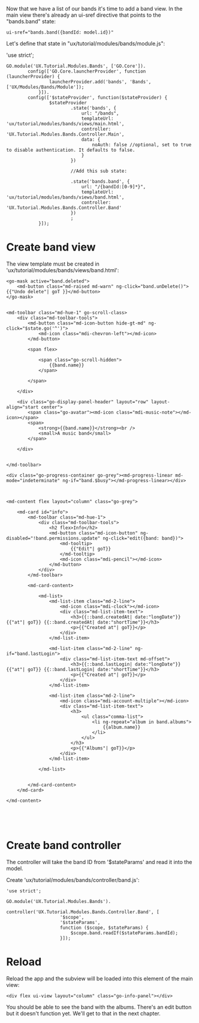 Now that we have a list of our bands it's time to add a band view. In the main 
view there's already an ui-sref directive that points to the "bands.band" state:

``````````````````````````````````````````
ui-sref="bands.band({bandId: model.id})"
``````````````````````````````````````````

Let's define that state in "ux/tutorial/modules/bands/module.js":

'use strict';

````````````````````````````````````````````````````````````````````````````````
GO.module('UX.Tutorial.Modules.Bands', ['GO.Core']).		
		config(['GO.Core.launcherProvider', function (launcherProvider) {								
				launcherProvider.add('bands', 'Bands', ['UX/Modules/Bands/Module']);
			}]).
		config(['$stateProvider', function($stateProvider) {
				$stateProvider
						.state('bands', {
							url: "/bands",
							templateUrl: 'ux/tutorial/modules/bands/views/main.html',
							controller: 'UX.Tutorial.Modules.Bands.Controller.Main',
							data: {
								noAuth: false //optional, set to true to disable authentication. It defaults to false.
							}
						})

						//Add this sub state:

						.state('bands.band', {
							url: "/{bandId:[0-9]*}",
							templateUrl: 'ux/tutorial/modules/bands/views/band.html',
							controller: 'UX.Tutorial.Modules.Bands.Controller.Band'
						})
						;
			}]);
````````````````````````````````````````````````````````````````````````````````


# Create band view

The view template must be created in 'ux/tutorial/modules/bands/views/band.html':


````````````````````````````````````````````````````````````````````````````````
<go-mask active="band.deleted">
	<md-button class="md-raised md-warn" ng-click="band.unDelete()">{{"Undo delete"| goT }}</md-button>		
</go-mask>


<md-toolbar class="md-hue-1" go-scroll-class>
	<div class="md-toolbar-tools">
		<md-button class="md-icon-button hide-gt-md" ng-click="$state.go('^')">
			<md-icon class="mdi-chevron-left"></md-icon>
		</md-button>

		<span flex>

			<span class="go-scroll-hidden">
				{{band.name}}
			</span>

		</span>
		
	</div>

	<div class="go-display-panel-header" layout="row" layout-align="start center">
		<span class="go-avatar"><md-icon class="mdi-music-note"></md-icon></span>
		<span>
			<strong>{{band.name}}</strong><br />
			<small>A music band</small>
		</span>

	</div>
	
	
</md-toolbar>

<div class="go-progress-container go-grey"><md-progress-linear md-mode="indeterminate" ng-if="band.$busy"></md-progress-linear></div>



<md-content flex layout="column" class="go-grey">

	<md-card id="info">
		<md-toolbar class="md-hue-1">
			<div class="md-toolbar-tools">
				<h2 flex>Info</h2>
				<md-button class="md-icon-button" ng-disabled="!band.permissions.update" ng-click="edit({band: band})">
					<md-tooltip>
						{{"Edit"| goT}}					
					</md-tooltip>
					<md-icon class="mdi-pencil"></md-icon>
				</md-button>
			</div>
		</md-toolbar>

		<md-card-content>

			<md-list>
				<md-list-item class="md-2-line">
					<md-icon class="mdi-clock"></md-icon>
					<div class="md-list-item-text">
						<h3>{{::band.createdAt| date:"longDate"}} {{"at"| goT}} {{::band.createdAt| date:"shortTime"}}</h3>
						<p>{{"Created at"| goT}}</p>
					</div>
				</md-list-item>	

				<md-list-item class="md-2-line" ng-if="band.lastLogin">
					<div class="md-list-item-text md-offset">
						<h3>{{::band.lastLogin| date:"longDate"}} {{"at"| goT}} {{::band.lastLogin| date:"shortTime"}}</h3>
						<p>{{"Created at"| goT}}</p>
					</div>
				</md-list-item>

				<md-list-item class="md-2-line">
					<md-icon class="mdi-account-multiple"></md-icon>
					<div class="md-list-item-text">
						<h3>
							<ul class="comma-list">
								<li ng-repeat="album in band.albums">
									{{album.name}}
								</li>
							</ul>							
						</h3>
						<p>{{"Albums"| goT}}</p>
					</div>
				</md-list-item>			

			</md-list>


		</md-card-content>
	</md-card>

</md-content>





````````````````````````````````````````````````````````````````````````````````



# Create band controller

The controller will take the band ID from '$stateParams' and read it into the 
model.

Create 'ux/tutorial/modules/bands/controller/band.js':

````````````````````````````````````````````````````````````````````````````````
'use strict';

GO.module('UX.Tutorial.Modules.Bands').
				controller('UX.Tutorial.Modules.Bands.Controller.Band', [
					'$scope',
					'$stateParams',
					function ($scope, $stateParams) {
						$scope.band.readIf($stateParams.bandId);
					}]);

````````````````````````````````````````````````````````````````````````````````


# Reload

Reload the app and the subview will be loaded into this element of the main view:

````````````````````````````````````````````````````````````````````````````````
<div flex ui-view layout="column" class="go-info-panel"></div>
````````````````````````````````````````````````````````````````````````````````

You should be able to see the band with the albums. There's an edit button but
it doesn't function yet. We'll get to that in the next chapter.

